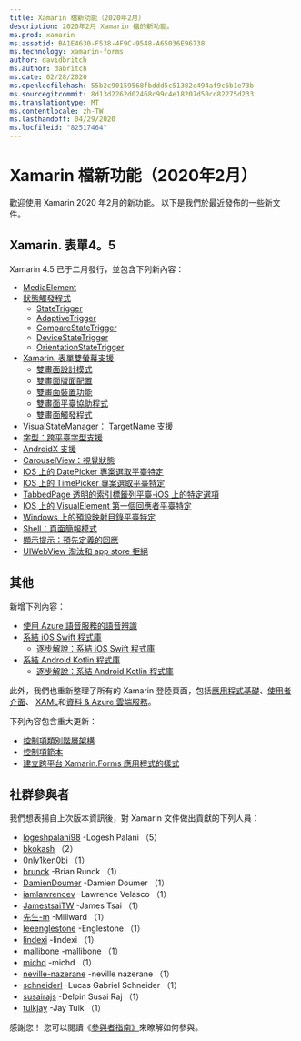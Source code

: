 ```yaml
---
title: Xamarin 檔新功能（2020年2月）
description: 2020年2月 Xamarin 檔的新功能。
ms.prod: xamarin
ms.assetid: BA1E4630-F538-4F9C-9548-A65036E96738
ms.technology: xamarin-forms
author: davidbritch
ms.author: dabritch
ms.date: 02/28/2020
ms.openlocfilehash: 55b2c90159568fbddd5c51382c494af9c6b1e73b
ms.sourcegitcommit: 8d13d2262d02468c99c4e18207d50cd82275d233
ms.translationtype: MT
ms.contentlocale: zh-TW
ms.lasthandoff: 04/29/2020
ms.locfileid: "82517464"
---
```

# <a name="xamarin-docs-whats-new-february-2020"></a>Xamarin 檔新功能（2020年2月）

歡迎使用 Xamarin 2020 年2月的新功能。 以下是我們於最近發佈的一些新文件。

## <a name="xamarinforms-45"></a>Xamarin. 表單4。5

Xamarin 4.5 已于二月發行，並包含下列新內容：

- [MediaElement](~/xamarin-forms/user-interface/mediaelement.md)
- [狀態觸發程式](~/xamarin-forms/app-fundamentals/triggers.md#state-triggers)
  - [StateTrigger](~/xamarin-forms/app-fundamentals/triggers.md#state-trigger)
  - [AdaptiveTrigger](~/xamarin-forms/app-fundamentals/triggers.md#adaptive-trigger)
  - [CompareStateTrigger](~/xamarin-forms/app-fundamentals/triggers.md#compare-state-trigger)
  - [DeviceStateTrigger](~/xamarin-forms/app-fundamentals/triggers.md#device-state-trigger)
  - [OrientationStateTrigger](~/xamarin-forms/app-fundamentals/triggers.md#orientation-state-trigger)
- [Xamarin. 表單雙螢幕支援](~/xamarin-forms/app-fundamentals/dual-screen/index.md)
  - [雙畫面設計模式](~/xamarin-forms/app-fundamentals/dual-screen/design-patterns.md)
  - [雙畫面版面配置](~/xamarin-forms/app-fundamentals/dual-screen/twopaneview.md)
  - [雙畫面裝置功能](~/xamarin-forms/app-fundamentals/dual-screen/dual-screen-info.md)
  - [雙畫面平臺協助程式](~/xamarin-forms/app-fundamentals/dual-screen/dual-screen-helper.md)
  - [雙畫面觸發程式](~/xamarin-forms/app-fundamentals/dual-screen/triggers.md)  
- [VisualStateManager： TargetName 支援](~/xamarin-forms/user-interface/visual-state-manager.md#set-state-on-multiple-elements)
- [字型：跨平臺字型支援](~/xamarin-forms/user-interface/text/fonts.md#use-a-custom-font)
- [AndroidX 支援](~/xamarin-forms/platform/android/androidx-migration.md)
- [CarouselView：視覺狀態](~/xamarin-forms/user-interface/carouselview/interaction.md#define-visual-states)
- [IOS 上的 DatePicker 專案選取平臺特定](~/xamarin-forms/platform/ios/datepicker-selection.md)
- [IOS 上的 TimePicker 專案選取平臺特定](~/xamarin-forms/platform/ios/timepicker-selection.md)
- [TabbedPage 透明的索引標籤列平臺-iOS 上的特定選項](~/xamarin-forms/platform/ios/tabbedpage-translucent-tabbar.md)
- [IOS 上的 VisualElement 第一個回應者平臺特定](~/xamarin-forms/platform/ios/visualelement-first-responder.md)
- [Windows 上的預設映射目錄平臺特定](~/xamarin-forms/platform/windows/default-image-directory.md)
- [Shell：頁面簡報模式](~/xamarin-forms/app-fundamentals/shell/configuration.md#set-page-presentation-mode)
- [顯示提示：預先定義的回應](~/xamarin-forms/user-interface/pop-ups.md#display-a-prompt)
- [UIWebView 淘汰和 app store 拒絕](~/xamarin-forms/user-interface/webview.md#uiwebview-deprecation-and-app-store-rejection-itms-90809)

## <a name="other"></a>其他

新增下列內容：

- [使用 Azure 語音服務的語音辨識](~/xamarin-forms/data-cloud/azure-cognitive-services/speech-recognition.md)
- [系結 iOS Swift 程式庫](~/ios/platform/binding-swift/index.md)
  - [逐步解說：系結 iOS Swift 程式庫](~/ios/platform/binding-swift/walkthrough.md)
- [系結 Android Kotlin 程式庫](~/android/platform/binding-kotlin-library/index.md)
  - [逐步解說：系結 Android Kotlin 程式庫](~/android/platform/binding-kotlin-library/walkthrough.md)

此外，我們也重新整理了所有的 Xamarin 登陸頁面，包括[應用程式基礎](~/xamarin-forms/app-fundamentals/index.yml)、[使用者介面](~/xamarin-forms/user-interface/index.yml)、 [XAML](~/xamarin-forms/xaml/index.yml)和[資料 & Azure 雲端服務](~/xamarin-forms/data-cloud/index.yml)。

下列內容包含重大更新：

- [控制項類別階層架構](~/xamarin-forms/internals/class-hierarchy.md)
- [控制項範本](~/xamarin-forms/app-fundamentals/templates/control-template.md)
- [建立跨平台 Xamarin.Forms 應用程式的樣式](~/get-started/quickstarts/styling.md)

## <a name="community-contributors"></a>社群參與者

我們想表揚自上次版本資訊後，對 Xamarin 文件做出貢獻的下列人員：

- [logeshpalani98](https://github.com/logeshpalani98) -Logesh Palani （5）
- [bkokash](https://github.com/bkokash) （2）
- [0nly1ken0bi](https://github.com/0nly1ken0bi) （1）
- [brunck](https://github.com/brunck) -Brian Runck （1）
- [DamienDoumer](https://github.com/DamienDoumer) -Damien Doumer （1）
- [iamlawrencev](https://github.com/iamlawrencev) -Lawrence Velasco （1）
- [JamestsaiTW](https://github.com/JamestsaiTW) -James Tsai （1）
- [先生-m](https://github.com/lee-m) -Millward （1）
- [leeenglestone](https://github.com/leeenglestone) -Englestone （1）
- [lindexi](https://github.com/lindexi) -lindexi （1）
- [mallibone](https://github.com/mallibone) -mallibone （1）
- [michd](https://github.com/michd) -michd （1）
- [neville-nazerane](https://github.com/neville-nazerane) -neville nazerane （1）
- [schneiderl](https://github.com/schneiderl) -Lucas Gabriel Schneider （1）
- [susairajs](https://github.com/susairajs) -Delpin Susai Raj （1）
- [tulkjay](https://github.com/tulkjay) -Jay Tulk （1）

感謝您！ 您可以閱讀《[參與者指南》](https://github.com/MicrosoftDocs/xamarin-docs/blob/live/CONTRIBUTING.md)來瞭解如何參與。
